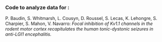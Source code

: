 ### Code to analyze data for :
P. Baudin, S. Whitmarsh, L. Cousyn, D. Roussel, S. Lecas, K. Lehongre, S. Charpier, S. Mahon, V. Navarro: 
_Focal inhibition of Kv1.1 channels in the rodent motor cortex recapitulates the human tonic-dystonic seizures in anti-LGI1 encephalitis._ 
